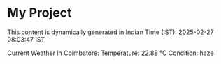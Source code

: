 # My Project

This content is dynamically generated in Indian Time (IST): 2025-02-27 08:03:47 IST


Current Weather in Coimbatore:
Temperature: 22.88 °C
Condition: haze
